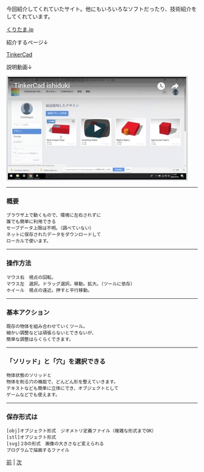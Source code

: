 
今回紹介してくれていたサイト。他にもいろいろなソフトだったり、技術紹介をしてくれています。

[くりたま.jp](https://online.dhw.co.jp/kuritama/free-software-useful-for-creating-3dcg/)

紹介するページ↓

[TinkerCad](https://www.tinkercad.com/#/)

説明動画↓

[![](https://raw.githubusercontent.com/175B005/weekreport2/master/duki_youtube_5_9.jpg)](https://youtu.be/0lLHwy9VGqc)

---
### 概要
    ブラウザ上で動くもので、環境に左右されずに　
    誰でも簡単に利用できる  
    セーブデータ上限は不明。（調べていない）  
    ネットに保存されたデータをダウンロードして  
    ローカルで使います。

---

### 操作方法
    マウス右　視点の回転。  
    マウス左　選択。ドラッグ選択。移動。拡大。（ツールに依存）  
    ホイール　視点の遠近。押すと平行移動。  

---

### 基本アクション
    既存の物体を組み合わせていくツール。  
    細かい調整などは頑張らないとできないが、  
    簡単な調整はらくらくできます。  

---

### 「ソリッド」と「穴」を選択できる
    物体状態のソリッドと  
    物体を削る穴の機能で、どんどん形を整えていきます。  
    テキストなども簡単に立体にでき、オブジェクトとして  
    ゲームなどでも使えます。

---

### 保存形式は
    [obj]オブジェクト形式　ジオメトリ定義ファイル（複雑な形式までOK）  
    [stl]オブジェクト形式  
    [svg]２Dの形式　画像の大きさなど変えられる  
    プログラムで描画するファイル

[前](https://github.com/175B005/weekreport) | [次](https://github.com/175B005/weekreport3)

